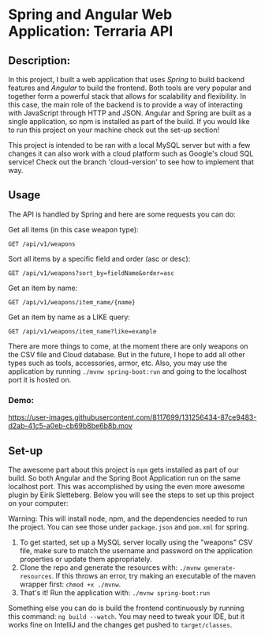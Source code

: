 # Spring and Angular Web Application: Terraria API

## Description:
In this project, I built a web application that uses *Spring* to build backend features 
and *Angular* to build the frontend. Both tools are very popular and together
form a powerful stack that allows for scalability and flexibility. In this case, the main role of the backend is to provide
a way of interacting with JavaScript through HTTP and JSON. Angular and Spring are built as a single application, so npm
is installed as part of the build. If you would like to run this project on your machine check out the set-up section!

This project is intended to be ran with a local MySQL server but with a few changes it can also work with a cloud platform such as Google's cloud SQL service! Check out the branch 'cloud-version' to see how to implement that way. 

## Usage
The API is handled by Spring and here are some requests you can do:

Get all items (in this case weapon type):
```http request
GET /api/v1/weapons
```
Sort all items by a specific field and order (asc or desc):
```http request
GET /api/v1/weapons?sort_by=fieldName&order=asc
```
Get an item by name:
```http request
GET /api/v1/weapons/item_name/{name}
```

Get an item by name as a LIKE query:
```http request
GET /api/v1/weapons/item_name?like=example
```

There are more things to come, at the moment there are only weapons on the CSV file and Cloud database. But in the future,
I hope to add all other types such as tools, accessories, armor, etc. 
Also, you may use the application by running `./mvnw spring-boot:run` and going to the localhost port it is hosted on.

### Demo:
https://user-images.githubusercontent.com/8117699/131256434-87ce9483-d2ab-41c5-a0eb-cb69b8be6b8b.mov

## Set-up
The awesome part about this project is `npm` gets installed as part of our build. So both Angular and the Spring Boot 
Application run on the same localhost port. This was accomplished by using the even more awesome plugin by Eirik 
Sletteberg. Below you will see the steps to set up this project on your computer:

Warning: This will install node, npm, and the dependencies needed to run the project. You can see those under 
`package.json` and `pom.xml` for spring.
1. To get started, set up a MySQL server locally using the "weapons" CSV file, make sure to match the username and password on
the application properties or update them appropriately.
2. Clone the repo and generate the resources with: ```./mvnw generate-resources```. If this throws an 
error, try making an executable of the maven wrapper first: ```chmod +x ./mvnw```.
3. That's it! Run the application with: ```./mvnw spring-boot:run```


Something else you can do is build the frontend continuously by running this command:
```ng build --watch```. You may need to tweak your IDE, but it works fine on IntelliJ and the changes get pushed to
`target/classes`.

